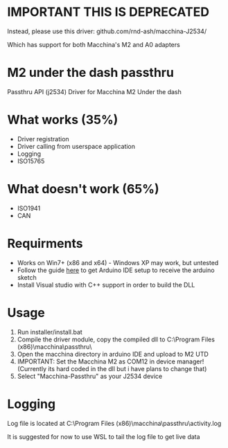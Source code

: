 # IMPORTANT THIS IS DEPRECATED

Instead, please use this driver:
github.com/rnd-ash/macchina-J2534/

Which has support for both Macchina's M2 and A0 adapters

# M2 under the dash passthru
Passthru API (j2534) Driver for Macchina M2 Under the dash

# What works (35%)
* Driver registration
* Driver calling from userspace application
* Logging
* ISO15765

# What doesn't work (65%)
* ISO1941
* CAN

# Requirments
* Works on Win7+ (x86 and x64) - Windows XP may work, but untested
* Follow the guide [here](https://docs.macchina.cc/m2-docs/arduino) to get Arduino IDE setup to receive the arduino sketch
* Install Visual studio with C++ support in order to build the DLL


# Usage
1. Run installer/install.bat
2. Compile the driver module, copy the compiled dll to C:\Program Files (x86)\macchina\passthru\
3. Open the macchina directory in arduino IDE and upload to M2 UTD
4. IMPORTANT: Set the Macchina M2 as COM12 in device manager! (Currently its hard coded in the dll but i have plans to change that)
5. Select "Macchina-Passthru" as your J2534 device

# Logging
Log file is located at C:\Program Files (x86)\macchina\passthru\activity.log

It is suggested for now to use WSL to tail the log file to get live data
